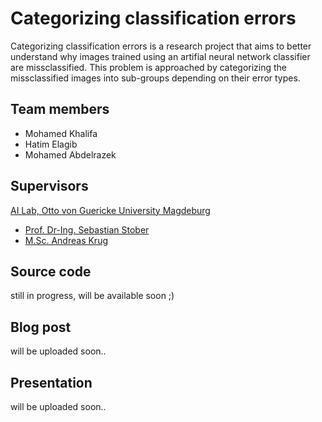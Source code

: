 # Categorizing classification errors

Categorizing classification errors is a research project that aims to better understand why images trained using an artifial neural network classifier are missclassified. This problem is approached by categorizing the missclassified images into sub-groups depending on their error types.


## Team members
- Mohamed Khalifa 
- Hatim Elagib 
- Mohamed Abdelrazek  

## Supervisors
<a href="https://ai.ovgu.de/">AI Lab, Otto von Guericke University Magdeburg</a>
- <a href="https://ai.ovgu.de/Staff/Stober.html">Prof. Dr-Ing. Sebastian Stober</a>
- <a href="https://ai.ovgu.de/Staff/Krug.html">M.Sc. Andreas Krug</a>


## Source code 
still in progress, will be available soon ;)

## Blog post
will be uploaded soon..

## Presentation
will be uploaded soon..


